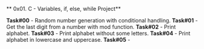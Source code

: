 ** 0x01. C - Variables, if, else, while Project**

**Task#00** - Random number generation with conditional handling.
**Task#01** - Get the last digit from a number with mod function.
**Task#02** - Print alphabet.
**Task#03** - Print alphabet without some letters.
**Task#04** - Print alphabet in lowercase and uppercase.
**Task#05** - 
